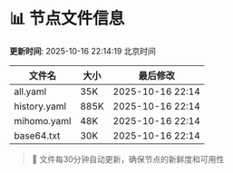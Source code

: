 # 📊 节点文件信息

**更新时间**: 2025-10-16 22:14:19 北京时间

| 文件名 | 大小 | 最后修改 |
|--------|------|----------|
| all.yaml | 35K | 2025-10-16 22:14 |
| history.yaml | 885K | 2025-10-16 22:14 |
| mihomo.yaml | 48K | 2025-10-16 22:14 |
| base64.txt | 30K | 2025-10-16 22:14 |

> 🔄 文件每30分钟自动更新，确保节点的新鲜度和可用性
